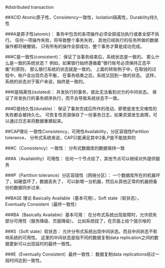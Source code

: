 #distributed transaction

##ACID 
Atomic原子性，Consistency一致性，Isolation隔离性，Durability持久性

###A是原子性(atomic)：
事务中包含的各项操作必须全部成功执行或者全部不执行。
任何一项操作失败，将导致整个事务失败，
其他已经执行的任务所做的数据操作都将被撤销，
只有所有的操作全部成功，整个事务才算是成功完成。  
  
###C是一致性(consistent)：
保证了当事务结束后，系统状态是一致的。
那么什么是一致的系统状态？
例如，如果银行始终遵循着"银行账号必须保持正态平衡"的原则，
那么银行系统的状态就是一致的。
上面的转账例子中，在取钱的过程中，账户会出现负态平衡，
在事务结束之后，系统又回到一致的状态。
这样，系统的状态对于客户来说，始终是一致的。  
  
###I是隔离性(isolated)：
并发执行的事务，彼此无法看到对方的中间状态。
保证了并发执行的事务顺序执行，而不会导致系统状态不一致。
    
###D是持久性(durable)：
保证了事务完成后所作的改动，即使是发生灾难性的失败都会被持久化。
可恢复性资源保存了一份事务日志，如果资源发生故障，可以通过日志来将数据重建起来。  

##CAP理论 
一致性Consistency，可用性Availability，分区容错性Partition tolerance，
分布式系统来说，CAP只能满足其中2条,P是不能放弃的

###C（Consistency）一致性：
分布式数据库的数据保持一致

###A（Availability）可用性：
任何一个节点挂了，其他节点可以继续对外提供服务

###P（Partition tolerance）分区容错性（网络分区）：
一个数据库所在的机器坏了，如硬盘坏了，数据丢失了，
可以新增一台机器，然后从其他正常的机器把备份的数据同步过来.  

##BASE 理论
Basically Available（基本可用），Soft state（软状态），Eventually Consistent（最终一致性）

###BA（Basically Available）基本可用：
在分布式系统出现故障时，允许损失部分可用性（服务降级、页面降级）。
比如系统挂了，在页面上给个提示啥的

###S（Soft state）软状态：
允许分布式系统出现中间状态。而且中间状态不影响系统的可用性。
这里的中间状态是指不同的数据复制data replication之间的数据更新可以出现延时的最终一致性。

###E（Eventually Consistent）最终一致性：
数据复制data replications经过一段时间达到一致性。